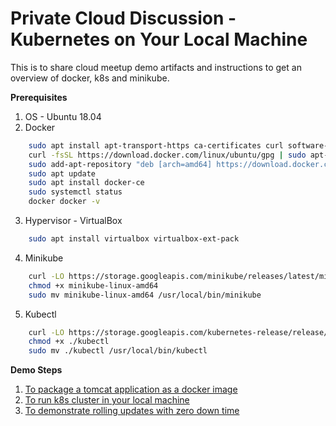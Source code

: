 # Private Cloud Discussion - Kubernetes on Your Local Machine

This is to share cloud meetup demo artifacts and instructions to get an overview of docker, k8s and minikube.   
    
**Prerequisites**
  
1. OS - Ubuntu 18.04   
2. Docker
```bash
    sudo apt install apt-transport-https ca-certificates curl software-properties-common 
    curl -fsSL https://download.docker.com/linux/ubuntu/gpg | sudo apt-key add -
    sudo add-apt-repository "deb [arch=amd64] https://download.docker.com/linux/ubuntu $(lsb_release -cs) stable"
    sudo apt update 
    sudo apt install docker-ce 
    sudo systemctl status
    docker docker -v
```
3. Hypervisor - VirtualBox      
```bash
    sudo apt install virtualbox virtualbox-ext-pack
```      
4. Minikube  
```bash
    curl -LO https://storage.googleapis.com/minikube/releases/latest/minikube-linux-amd64
    chmod +x minikube-linux-amd64 
    sudo mv minikube-linux-amd64 /usr/local/bin/minikube
``` 
5. Kubectl
```bash
    curl -LO https://storage.googleapis.com/kubernetes-release/release/$(curl -s https://storage.googleapis.com/kubernetes-release/release/stable.txt)/bin/linux/amd64/kubectl
    chmod +x ./kubectl   
    sudo mv ./kubectl /usr/local/bin/kubectl
```
**Demo Steps**
1. [To package a tomcat application as a docker image](https://github.com/manjulaRathnayaka/lk.cloud.meetup.k8s/tree/master/docker)
2. [To run k8s cluster in your local machine](https://github.com/manjulaRathnayaka/lk.cloud.meetup.k8s/tree/master/minikube)
3. [To demonstrate rolling updates with zero down time](https://github.com/manjulaRathnayaka/lk.cloud.meetup.k8s/tree/master/k8s)
